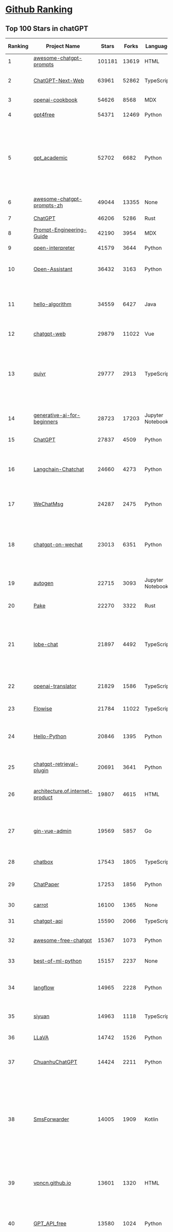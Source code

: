 [Github Ranking](../README.md)
==========

## Top 100 Stars in chatGPT

| Ranking | Project Name | Stars | Forks | Language | Open Issues | Description | Last Commit |
| ------- | ------------ | ----- | ----- | -------- | ----------- | ----------- | ----------- |
| 1 | [awesome-chatgpt-prompts](https://github.com/f/awesome-chatgpt-prompts) | 101181 | 13619 | HTML | 0 | This repo includes ChatGPT prompt curation to use ChatGPT better. | 2024-03-01T14:31:45Z |
| 2 | [ChatGPT-Next-Web](https://github.com/ChatGPTNextWeb/ChatGPT-Next-Web) | 63961 | 52862 | TypeScript | 160 | A cross-platform ChatGPT/Gemini UI (Web / PWA / Linux / Win / MacOS). 一键拥有你自己的跨平台 ChatGPT/Gemini 应用。 | 2024-03-12T01:11:58Z |
| 3 | [openai-cookbook](https://github.com/openai/openai-cookbook) | 54626 | 8568 | MDX | 23 | Examples and guides for using the OpenAI API | 2024-03-11T21:41:38Z |
| 4 | [gpt4free](https://github.com/xtekky/gpt4free) | 54371 | 12469 | Python | 81 | The official gpt4free repository \| various collection of powerful language models | 2024-03-12T01:17:45Z |
| 5 | [gpt_academic](https://github.com/binary-husky/gpt_academic) | 52702 | 6682 | Python | 197 | 为GPT/GLM等LLM大语言模型提供实用化交互接口，特别优化论文阅读/润色/写作体验，模块化设计，支持自定义快捷按钮&函数插件，支持Python和C++等项目剖析&自译解功能，PDF/LaTex论文翻译&总结功能，支持并行问询多种LLM模型，支持chatglm3等本地模型。接入通义千问, deepseekcoder, 讯飞星火, 文心一言, llama2, rwkv, claude2, moss等。 | 2024-03-11T16:11:33Z |
| 6 | [awesome-chatgpt-prompts-zh](https://github.com/PlexPt/awesome-chatgpt-prompts-zh) | 49044 | 13355 | None | 38 | ChatGPT 中文调教指南。各种场景使用指南。学习怎么让它听你的话。 | 2024-01-28T18:24:20Z |
| 7 | [ChatGPT](https://github.com/lencx/ChatGPT) | 46206 | 5286 | Rust | 578 | 🔮 ChatGPT Desktop Application (Mac, Windows and Linux) | 2024-03-11T11:13:35Z |
| 8 | [Prompt-Engineering-Guide](https://github.com/dair-ai/Prompt-Engineering-Guide) | 42190 | 3954 | MDX | 54 | 🐙 Guides, papers, lecture, notebooks and resources for prompt engineering | 2024-03-11T05:58:20Z |
| 9 | [open-interpreter](https://github.com/KillianLucas/open-interpreter) | 41579 | 3644 | Python | 204 | A natural language interface for computers | 2024-03-12T01:34:26Z |
| 10 | [Open-Assistant](https://github.com/LAION-AI/Open-Assistant) | 36432 | 3163 | Python | 223 | OpenAssistant is a chat-based assistant that understands tasks, can interact with third-party systems, and retrieve information dynamically to do so. | 2024-02-29T02:39:02Z |
| 11 | [hello-algorithm](https://github.com/geekxh/hello-algorithm) | 34559 | 6427 | Java | 9 | 🌍 针对小白的算法训练 \| 包括四部分：①.大厂面经 ②.力扣图解  ③.千本开源电子书 ④.百张技术思维导图（项目花了上百小时，希望可以点 star 支持，🌹感谢~）推荐免费ChatGPT使用网站 | 2023-06-13T04:13:17Z |
| 12 | [chatgpt-web](https://github.com/Chanzhaoyu/chatgpt-web) | 29879 | 11022 | Vue | 12 | 用 Express 和  Vue3 搭建的 ChatGPT 演示网页 | 2024-03-11T05:02:20Z |
| 13 | [quivr](https://github.com/QuivrHQ/quivr) | 29777 | 2913 | TypeScript | 91 | Your GenAI Second Brain 🧠  A personal productivity assistant (RAG) ⚡️🤖 Chat with your docs (PDF, CSV, ...)  & apps using Langchain, GPT 3.5 / 4 turbo, Private, Anthropic, VertexAI, Ollama, LLMs, Groq  that you can share with users !  Local & Private alternative to OpenAI GPTs & ChatGPT powered by retrieval-augmented generation. | 2024-03-12T02:24:20Z |
| 14 | [generative-ai-for-beginners](https://github.com/microsoft/generative-ai-for-beginners) | 28723 | 17203 | Jupyter Notebook | 16 | 18 Lessons, Get Started Building with Generative AI  🔗 https://microsoft.github.io/generative-ai-for-beginners/ | 2024-03-11T09:40:58Z |
| 15 | [ChatGPT](https://github.com/acheong08/ChatGPT) | 27837 | 4509 | Python | 11 | Reverse engineered ChatGPT API | 2023-08-02T06:02:10Z |
| 16 | [Langchain-Chatchat](https://github.com/chatchat-space/Langchain-Chatchat) | 24660 | 4273 | Python | 120 | Langchain-Chatchat（原Langchain-ChatGLM）基于 Langchain 与 ChatGLM 等语言模型的本地知识库问答 \| Langchain-Chatchat (formerly langchain-ChatGLM), local knowledge based LLM (like ChatGLM) QA app with langchain  | 2024-03-12T01:21:42Z |
| 17 | [WeChatMsg](https://github.com/LC044/WeChatMsg) | 24287 | 2475 | Python | 54 | 提取微信聊天记录，将其导出成HTML、Word、CSV文档永久保存，对聊天记录进行分析生成年度聊天报告 | 2024-03-10T07:17:24Z |
| 18 | [chatgpt-on-wechat](https://github.com/zhayujie/chatgpt-on-wechat) | 23013 | 6351 | Python | 350 | 基于大模型搭建的微信聊天机器人，同时支持微信、企业微信、公众号、飞书、钉钉接入，可选择GPT3.5/GPT4.0/Claude/文心一言/讯飞星火/通义千问/Gemini/GLM-4/LinkAI，能处理文本、语音和图片，访问操作系统和互联网，支持基于自有知识库进行定制企业智能客服。 | 2024-03-12T02:45:33Z |
| 19 | [autogen](https://github.com/microsoft/autogen) | 22715 | 3093 | Jupyter Notebook | 459 | A programming framework for agentic AI. Join our Discord: https://discord.gg/pAbnFJrkgZ | 2024-03-12T01:54:28Z |
| 20 | [Pake](https://github.com/tw93/Pake) | 22270 | 3322 | Rust | 8 | 🤱🏻 Turn any webpage into a desktop app with Rust.  🤱🏻 利用 Rust 轻松构建轻量级多端桌面应用 | 2024-03-11T00:53:01Z |
| 21 | [lobe-chat](https://github.com/lobehub/lobe-chat) | 21897 | 4492 | TypeScript | 193 | 🤯 Lobe Chat - an open-source, modern-design LLMs/AI chat framework. Supports Multi AI Providers( OpenAI / Claude 3 / Gemini / Perplexity / Bedrock / Azure / Mistral / Ollama ), Multi-Modals (Vision/TTS) and plugin system. One-click FREE deployment of your private ChatGPT chat application. | 2024-03-12T00:22:23Z |
| 22 | [openai-translator](https://github.com/openai-translator/openai-translator) | 21829 | 1586 | TypeScript | 356 | 基于 ChatGPT API 的划词翻译浏览器插件和跨平台桌面端应用    -    Browser extension and cross-platform desktop application for translation based on ChatGPT API. | 2024-03-11T23:36:52Z |
| 23 | [Flowise](https://github.com/FlowiseAI/Flowise) | 21784 | 11022 | TypeScript | 338 | Drag & drop UI to build your customized LLM flow | 2024-03-12T01:42:12Z |
| 24 | [Hello-Python](https://github.com/mouredev/Hello-Python) | 20846 | 1395 | Python | 7 | Curso para aprender el lenguaje de programación Python desde cero y para principiantes. 75 clases, 37 horas en vídeo, código, proyectos y grupo de chat. Fundamentos, frontend, backend, testing, IA... | 2024-02-15T18:25:21Z |
| 25 | [chatgpt-retrieval-plugin](https://github.com/openai/chatgpt-retrieval-plugin) | 20691 | 3641 | Python | 154 | The ChatGPT Retrieval Plugin lets you easily find personal or work documents by asking questions in natural language. | 2024-03-09T20:38:42Z |
| 26 | [architecture.of.internet-product](https://github.com/davideuler/architecture.of.internet-product) | 19807 | 4615 | HTML | 3 | 互联网公司技术架构，微信/淘宝/微博/腾讯/阿里/美团点评/百度/OpenAI/Google/Facebook/Amazon/eBay的架构，欢迎PR补充 | 2024-02-17T12:02:24Z |
| 27 | [gin-vue-admin](https://github.com/flipped-aurora/gin-vue-admin) | 19569 | 5857 | Go | 28 | 基于vite+vue3+gin搭建的开发基础平台（支持TS,JS混用），集成jwt鉴权，权限管理，动态路由，显隐可控组件，分页封装，多点登录拦截，资源权限，上传下载，代码生成器，表单生成器,chatGPT自动查表等开发必备功能。 | 2024-03-12T02:26:20Z |
| 28 | [chatbox](https://github.com/Bin-Huang/chatbox) | 17543 | 1805 | TypeScript | 263 | Chatbox is a desktop client for ChatGPT, Claude and other LLMs, available on Windows, Mac, Linux | 2024-02-08T13:32:35Z |
| 29 | [ChatPaper](https://github.com/kaixindelele/ChatPaper) | 17253 | 1856 | Python | 64 | Use ChatGPT to summarize the arXiv papers. 全流程加速科研，利用chatgpt进行论文全文总结+专业翻译+润色+审稿+审稿回复 | 2024-02-29T07:24:21Z |
| 30 | [carrot](https://github.com/xx025/carrot) | 16100 | 1365 | None | 1 | Free ChatGPT Site List 这儿为你准备了众多免费好用的ChatGPT镜像站点 | 2024-03-10T14:25:17Z |
| 31 | [chatgpt-api](https://github.com/transitive-bullshit/chatgpt-api) | 15590 | 2066 | TypeScript | 59 | Node.js client for the official ChatGPT API. 🔥 | 2024-01-24T06:12:20Z |
| 32 | [awesome-free-chatgpt](https://github.com/LiLittleCat/awesome-free-chatgpt) | 15367 | 1073 | Python | 22 | 🆓免费的 ChatGPT 镜像网站列表，持续更新。List of free ChatGPT mirror sites, continuously updated.  | 2024-03-10T15:34:00Z |
| 33 | [best-of-ml-python](https://github.com/ml-tooling/best-of-ml-python) | 15157 | 2237 | None | 19 | 🏆 A ranked list of awesome machine learning Python libraries. Updated weekly. | 2024-03-07T16:24:43Z |
| 34 | [langflow](https://github.com/logspace-ai/langflow) | 14965 | 2228 | Python | 157 | ⛓️ Langflow is a dynamic graph where each node is an executable unit. Its modular and interactive design fosters rapid experimentation and prototyping, pushing hard on the limits of creativity. | 2024-03-11T23:47:45Z |
| 35 | [siyuan](https://github.com/siyuan-note/siyuan) | 14963 | 1118 | TypeScript | 97 | A privacy-first, self-hosted, fully open source personal knowledge management software, written in typescript and golang. | 2024-03-12T02:18:17Z |
| 36 | [LLaVA](https://github.com/haotian-liu/LLaVA) | 14742 | 1526 | Python | 637 | [NeurIPS'23 Oral] Visual Instruction Tuning (LLaVA) built towards GPT-4V level capabilities and beyond. | 2024-03-11T08:34:47Z |
| 37 | [ChuanhuChatGPT](https://github.com/GaiZhenbiao/ChuanhuChatGPT) | 14424 | 2211 | Python | 99 | GUI for ChatGPT API and many LLMs. Supports agents, file-based QA, GPT finetuning and query with web search. All with a neat UI. | 2024-03-10T16:48:29Z |
| 38 | [SmsForwarder](https://github.com/pppscn/SmsForwarder) | 14005 | 1909 | Kotlin | 9 | 短信转发器——监控Android手机短信、来电、APP通知，并根据指定规则转发到其他手机：钉钉群自定义机器人、钉钉企业内机器人、企业微信群机器人、飞书机器人、企业微信应用消息、邮箱、bark、webhook、Telegram机器人、Server酱、PushPlus、手机短信等。包括主动控制服务端与客户端，让你轻松远程发短信、查短信、查通话、查话簿、查电量等。（V3.0 新增）PS.这个APK主要是学习与自用，如有BUG请提ISSUE，同时欢迎大家提PR指正 | 2024-03-11T13:28:09Z |
| 39 | [vpncn.github.io](https://github.com/vpncn/vpncn.github.io) | 13601 | 1320 | HTML | 0 | 2024中国翻墙软件VPN推荐以及科学上网避坑，稳定好用。对比SSR机场、蓝灯、V2ray、老王VPN、VPS搭建梯子等科学上网与翻墙软件，中国最新科学上网翻墙梯子VPN下载推荐，访问Chatgpt。 | 2024-01-05T14:31:27Z |
| 40 | [GPT_API_free](https://github.com/chatanywhere/GPT_API_free) | 13580 | 1024 | Python | 10 | Free ChatGPT API Key，免费ChatGPT API，支持GPT4 API（免费），ChatGPT国内可用免费转发API，直连无需代理。可以搭配ChatBox等软件/插件使用，极大降低接口使用成本。国内即可无限制畅快聊天。 | 2024-03-11T13:57:36Z |
| 41 | [KeepChatGPT](https://github.com/xcanwin/KeepChatGPT) | 13353 | 671 | JavaScript | 141 | 这是一款提高ChatGPT的数据安全能力和效率的插件。并且免费共享大量创新功能，如：自动刷新、保持活跃、数据安全、取消审计、克隆对话、言无不尽、净化页面、展示大屏、展示全屏、拦截跟踪、日新月异等。让我们的AI体验无比安全、顺畅、丝滑、高效、简洁。 | 2024-03-09T06:15:29Z |
| 42 | [ChatALL](https://github.com/sunner/ChatALL) | 13334 | 1415 | JavaScript | 165 |  Concurrently chat with ChatGPT, Bing Chat, Bard, Alpaca, Vicuna, Claude, ChatGLM, MOSS, 讯飞星火, 文心一言 and more, discover the best answers | 2024-03-08T03:58:54Z |
| 43 | [chatgpt-google-extension](https://github.com/wong2/chatgpt-google-extension) | 13281 | 1492 | TypeScript | 94 | This project is deprecated. Check my new project ChatHub: | 2023-10-25T09:48:26Z |
| 44 | [haystack](https://github.com/deepset-ai/haystack) | 13020 | 1574 | Python | 278 | :mag: LLM orchestration framework to build customizable, production-ready LLM applications. Connect components (models, vector DBs, file converters) to pipelines or agents that can interact with your data. With advanced retrieval methods, it's best suited for building RAG, question answering, semantic search or conversational agent chatbots. | 2024-03-11T20:23:47Z |
| 45 | [wechat-chatgpt](https://github.com/fuergaosi233/wechat-chatgpt) | 12977 | 3940 | TypeScript | 53 | Use ChatGPT On Wechat via wechaty | 2023-05-05T20:16:17Z |
| 46 | [MOSS](https://github.com/OpenMOSS/MOSS) | 11765 | 1142 | Python | 233 | An open-source tool-augmented conversational language model from Fudan University | 2023-09-08T08:51:08Z |
| 47 | [botpress](https://github.com/botpress/botpress) | 11740 | 1614 | TypeScript | 6 | The open-source hub to build & deploy GPT/LLM Agents ⚡️ | 2024-03-11T22:22:38Z |
| 48 | [Chat2DB](https://github.com/chat2db/Chat2DB) | 11694 | 1287 | Java | 247 | 🔥 🔥 🔥 An intelligent and versatile general-purpose SQL client and reporting tool for databases which integrates ChatGPT capabilities. | 2024-03-11T12:23:52Z |
| 49 | [chatgpt-mirai-qq-bot](https://github.com/lss233/chatgpt-mirai-qq-bot) | 11575 | 1407 | Python | 324 | 🚀 一键部署！真正的 AI 聊天机器人！支持ChatGPT、文心一言、讯飞星火、Bing、Bard、ChatGLM、POE，多账号，人设调教，虚拟女仆、图片渲染、语音发送 \| 支持 QQ、Telegram、Discord、微信 等平台 | 2024-03-03T14:24:36Z |
| 50 | [jan](https://github.com/janhq/jan) | 11516 | 631 | TypeScript | 161 | Jan is an open source alternative to ChatGPT that runs 100% offline on your computer | 2024-03-12T03:20:11Z |
| 51 | [RWKV-LM](https://github.com/BlinkDL/RWKV-LM) | 11215 | 774 | Python | 51 | RWKV is an RNN with transformer-level LLM performance. It can be directly trained like a GPT (parallelizable). So it's combining the best of RNN and transformer - great performance, fast inference, saves VRAM, fast training, "infinite" ctx_len, and free sentence embedding. | 2024-02-29T00:01:51Z |
| 52 | [one-api](https://github.com/songquanpeng/one-api) | 11072 | 2657 | JavaScript | 352 | OpenAI 接口管理 & 分发系统，支持 Azure、Anthropic Claude、Google PaLM 2 & Gemini、智谱 ChatGLM、百度文心一言、讯飞星火认知、阿里通义千问、360 智脑以及腾讯混元，可用于二次分发管理 key，仅单可执行文件，已打包好 Docker 镜像，一键部署，开箱即用. OpenAI key management & redistribution system, using a single API for all LLMs, and features an English UI. | 2024-03-11T01:23:12Z |
| 53 | [LLMs-from-scratch](https://github.com/rasbt/LLMs-from-scratch) | 10980 | 866 | Jupyter Notebook | 0 | Implementing a ChatGPT-like LLM from scratch, step by step | 2024-03-11T12:08:58Z |
| 54 | [FinGPT](https://github.com/AI4Finance-Foundation/FinGPT) | 10925 | 1557 | Jupyter Notebook | 61 | FinGPT: Open-Source Financial Large Language Models!  Revolutionize 🔥    We release the trained model on HuggingFace. | 2024-03-01T03:12:23Z |
| 55 | [deploy](https://github.com/pandora-next/deploy) | 10859 | 2083 | PHP | 26 | Pandora Cloud + Pandora Server + Shared Chat + BackendAPI Proxy + Chat2API + Signup Free = PandoraNext. New GPTs(Gizmo) UI, All in one! | 2024-01-21T06:06:20Z |
| 56 | [novel](https://github.com/steven-tey/novel) | 10528 | 842 | TypeScript | 38 | Notion-style WYSIWYG editor with AI-powered autocompletion. | 2024-03-11T14:28:22Z |
| 57 | [llama-gpt](https://github.com/getumbrel/llama-gpt) | 10101 | 631 | TypeScript | 76 | A self-hosted, offline, ChatGPT-like chatbot. Powered by Llama 2. 100% private, with no data leaving your device. New: Code Llama support! | 2023-12-22T14:22:23Z |
| 58 | [h2ogpt](https://github.com/h2oai/h2ogpt) | 10019 | 1114 | Python | 216 | Private chat with local GPT with document, images, video, etc. 100% private, Apache 2.0. Supports oLLaMa, Mixtral, llama.cpp, and more. Demo: https://gpt.h2o.ai/ https://codellama.h2o.ai/ | 2024-03-12T01:15:25Z |
| 59 | [awesome-chatgpt-zh](https://github.com/yzfly/awesome-chatgpt-zh) | 9602 | 808 | Python | 3 | ChatGPT 中文指南🔥，ChatGPT 中文调教指南，指令指南，应用开发指南，精选资源清单，更好的使用 chatGPT 让你的生产力 up up up! 🚀 | 2024-02-26T00:32:31Z |
| 60 | [chatGPTBox](https://github.com/josStorer/chatGPTBox) | 9389 | 680 | JavaScript | 226 | Integrating ChatGPT into your browser deeply, everything you need is here | 2024-03-11T16:42:12Z |
| 61 | [BingGPT](https://github.com/dice2o/BingGPT) | 9363 | 709 | JavaScript | 237 | Desktop application of new Bing's AI-powered chat (Windows, macOS and Linux) | 2024-02-08T15:06:01Z |
| 62 | [ChatRWKV](https://github.com/BlinkDL/ChatRWKV) | 9189 | 673 | Python | 25 | ChatRWKV is like ChatGPT but powered by RWKV (100% RNN) language model, and open source. | 2024-02-17T15:39:08Z |
| 63 | [leedl-tutorial](https://github.com/datawhalechina/leedl-tutorial) | 9184 | 2477 | Jupyter Notebook | 2 | 《李宏毅深度学习教程》，PDF下载地址：https://github.com/datawhalechina/leedl-tutorial/releases | 2024-03-11T10:45:54Z |
| 64 | [gorilla](https://github.com/ShishirPatil/gorilla) | 9161 | 658 | Python | 40 | Gorilla: An API store for LLMs | 2024-03-11T23:36:43Z |
| 65 | [copilot-gpt4-service](https://github.com/aaamoon/copilot-gpt4-service) | 8982 | 821 | Go | 3 | Convert Github Copilot to ChatGPT | 2024-03-10T01:50:02Z |
| 66 | [anything-llm](https://github.com/Mintplex-Labs/anything-llm) | 8914 | 952 | JavaScript | 71 | A multi-user ChatGPT for any LLMs and vector database. Unlimited documents, messages, and storage in one privacy-focused app. Now available as a desktop application! | 2024-03-12T01:17:07Z |
| 67 | [web-llm](https://github.com/mlc-ai/web-llm) | 8764 | 525 | TypeScript | 77 | Bringing large-language models and chat to web browsers. Everything runs inside the browser with no server support. | 2024-03-12T02:53:15Z |
| 68 | [continue](https://github.com/continuedev/continue) | 8702 | 433 | TypeScript | 117 | ⏩ The easiest way to code with any LLM—Continue is an open-source autopilot for VS Code and JetBrains | 2024-03-12T03:16:43Z |
| 69 | [hamulete](https://github.com/hoochanlon/hamulete) | 8694 | 1851 | Python | 0 | 🏔️国立台湾大学、新加坡国立大学、早稻田大学、东京大学，中央研究院（台湾）以及中国重点高校及科研机构，社科、经济、数学、博弈论、哲学、系统工程类学术论文等知识库。 | 2024-02-27T14:47:59Z |
| 70 | [go-proxy-bingai](https://github.com/adams549659584/go-proxy-bingai) | 8641 | 9397 | HTML | 222 | 用 Vue3 和 Go 搭建的微软 New Bing 演示站点，拥有一致的 UI 体验，支持 ChatGPT 提示词，国内可用。 | 2024-03-10T19:38:00Z |
| 71 | [LibreChat](https://github.com/danny-avila/LibreChat) | 8523 | 1526 | TypeScript | 55 | Enhanced ChatGPT Clone: Features OpenAI, Assistants API, Azure, Groq, GPT-4 Vision, Mistral, Bing, Anthropic, OpenRouter, Google Gemini, AI model switching, message search, langchain, DALL-E-3, ChatGPT Plugins, OpenAI Functions, Secure Multi-User System, Presets, completely open-source for self-hosting. More features in development | 2024-03-11T22:57:30Z |
| 72 | [MoneyPrinter](https://github.com/FujiwaraChoki/MoneyPrinter) | 8408 | 1051 | Python | 0 | Automate Creation of YouTube Shorts using MoviePy. | 2024-02-18T07:31:39Z |
| 73 | [embedchain](https://github.com/embedchain/embedchain) | 8226 | 990 | Python | 142 | Personalizing LLM Responses | 2024-03-11T14:54:14Z |
| 74 | [awesome-chatgpt](https://github.com/humanloop/awesome-chatgpt) | 8110 | 516 | None | 23 | Curated list of awesome tools, demos, docs for ChatGPT and GPT-3 | 2023-12-28T08:57:39Z |
| 75 | [EdgeGPT](https://github.com/acheong08/EdgeGPT) | 8096 | 928 | Python | 37 | Reverse engineered API of Microsoft's Bing Chat AI | 2023-08-03T13:37:26Z |
| 76 | [LLMSurvey](https://github.com/RUCAIBox/LLMSurvey) | 7953 | 605 | Python | 13 | The official GitHub page for the survey paper "A Survey of Large Language Models". | 2024-01-10T01:24:56Z |
| 77 | [chatgpt-demo](https://github.com/anse-app/chatgpt-demo) | 7918 | 3848 | TypeScript | 42 | Minimal web UI for ChatGPT.  | 2023-12-27T01:44:01Z |
| 78 | [go-openai](https://github.com/sashabaranov/go-openai) | 7891 | 1133 | Go | 68 | OpenAI ChatGPT, GPT-3, GPT-4, DALL·E, Whisper API wrapper for Go | 2024-03-11T09:11:20Z |
| 79 | [shell_gpt](https://github.com/TheR1D/shell_gpt) | 7819 | 610 | Python | 25 | A command-line productivity tool powered by AI large language models like GPT-4, will help you accomplish your tasks faster and more efficiently. | 2024-03-10T12:47:42Z |
| 80 | [LMFlow](https://github.com/OptimalScale/LMFlow) | 7672 | 776 | Python | 26 | An Extensible Toolkit for Finetuning and Inference of Large Foundation Models. Large Models for All. | 2024-03-05T10:46:21Z |
| 81 | [promptflow](https://github.com/microsoft/promptflow) | 7566 | 587 | Python | 60 | Build high-quality LLM apps - from prototyping, testing to production deployment and monitoring. | 2024-03-12T03:14:51Z |
| 82 | [PaLM-rlhf-pytorch](https://github.com/lucidrains/PaLM-rlhf-pytorch) | 7564 | 660 | Python | 14 | Implementation of RLHF (Reinforcement Learning with Human Feedback) on top of the PaLM architecture. Basically ChatGPT but with PaLM | 2024-01-14T17:55:25Z |
| 83 | [BetterChatGPT](https://github.com/ztjhz/BetterChatGPT) | 7239 | 2468 | TypeScript | 176 | An amazing UI for OpenAI's ChatGPT (Website + Windows + MacOS + Linux) | 2024-03-12T01:25:17Z |
| 84 | [gpt4free-ts](https://github.com/xiangsx/gpt4free-ts) | 7205 | 1227 | TypeScript | 45 | Providing a free OpenAI GPT-4 API !   This is a replication project for the typescript version of xtekky/gpt4free | 2024-02-29T01:04:18Z |
| 85 | [chatgpt_system_prompt](https://github.com/LouisShark/chatgpt_system_prompt) | 7029 | 1031 | HTML | 0 | A collection of GPT system prompts and various prompt injection/leaking knowledge. | 2024-03-08T06:26:00Z |
| 86 | [yao](https://github.com/YaoApp/yao) | 6835 | 616 | Go | 73 | :rocket: A performance app engine to create web services and applications in minutes.Suitable for AI, IoT, Industrial Internet, Connected Vehicles, DevOps, Energy, Finance and many other use-cases. | 2024-03-11T04:48:42Z |
| 87 | [aider](https://github.com/paul-gauthier/aider) | 6654 | 787 | Python | 43 | aider is AI pair programming in your terminal | 2024-03-11T15:26:55Z |
| 88 | [CopilotForXcode](https://github.com/intitni/CopilotForXcode) | 6613 | 305 | Swift | 24 | The missing GitHub Copilot, Codeium and ChatGPT Xcode Source Editor Extension | 2024-03-08T07:09:01Z |
| 89 | [LangChain-Chinese-Getting-Started-Guide](https://github.com/liaokongVFX/LangChain-Chinese-Getting-Started-Guide) | 6487 | 522 | None | 15 | LangChain 的中文入门教程 | 2023-07-07T09:52:46Z |
| 90 | [ChatGPT-AutoExpert](https://github.com/spdustin/ChatGPT-AutoExpert) | 6352 | 431 | JavaScript | 0 | 🚀🧠💬 Supercharged Custom Instructions for ChatGPT (non-coding) and ChatGPT Advanced Data Analysis (coding).  | 2024-01-17T06:03:40Z |
| 91 | [chatgpt-advanced](https://github.com/interstellard/chatgpt-advanced) | 6332 | 806 | TypeScript | 79 | WebChatGPT: A browser extension that augments your ChatGPT prompts with web results. | 2023-11-27T18:28:41Z |
| 92 | [GPTCache](https://github.com/zilliztech/GPTCache) | 6229 | 436 | Python | 50 | Semantic cache for LLMs. Fully integrated with LangChain and llama_index.  | 2024-03-10T12:27:57Z |
| 93 | [chatgpt-mac](https://github.com/vincelwt/chatgpt-mac) | 6167 | 504 | JavaScript | 72 | ChatGPT for Mac, living in your menubar. | 2023-10-23T09:53:08Z |
| 94 | [ChatGPT-Midjourney](https://github.com/Licoy/ChatGPT-Midjourney) | 5737 | 1757 | TypeScript | 9 | 🍭 一键拥有你自己的 ChatGPT+Midjourney 网页服务 \| Own your own ChatGPT+Midjourney web service with one click | 2024-03-09T11:10:44Z |
| 95 | [ChatGPT-Shortcut](https://github.com/rockbenben/ChatGPT-Shortcut) | 5660 | 673 | TypeScript | 0 | 🚀💪Maximize your efficiency and productivity, support for English,中文,Español,العربية. 让生产力加倍的AI快捷指令。更有效地定制、保存和分享自己的提示词。在提示词分享社区中，轻松找到适用于不同场景的指令。 | 2024-03-11T21:29:36Z |
| 96 | [freegpt-webui](https://github.com/ramonvc/freegpt-webui) | 5654 | 1292 | Python | 84 | GPT 3.5/4 with a Chat Web UI. No API key required. | 2023-09-26T21:09:16Z |
| 97 | [rags](https://github.com/run-llama/rags) | 5653 | 539 | Python | 23 | Build ChatGPT over your data, all with natural language | 2024-02-25T05:22:17Z |
| 98 | [wukong-robot](https://github.com/wzpan/wukong-robot) | 5614 | 1254 | Python | 38 | 🤖 wukong-robot 是一个简单、灵活、优雅的中文语音对话机器人/智能音箱项目，支持ChatGPT多轮对话能力，还可能是首个支持脑机交互的开源智能音箱项目。 | 2024-03-09T10:14:39Z |
| 99 | [Baichuan-7B](https://github.com/baichuan-inc/Baichuan-7B) | 5574 | 484 | Python | 80 | A large-scale 7B pretraining language model developed by BaiChuan-Inc. | 2023-09-30T08:38:56Z |
| 100 | [awesome-chatgpt-api](https://github.com/reorx/awesome-chatgpt-api) | 5540 | 353 | Python | 2 | Curated list of apps and tools that not only use the new ChatGPT API, but also allow users to configure their own API keys, enabling free and on-demand usage of their own quota. | 2024-02-11T14:54:47Z |

